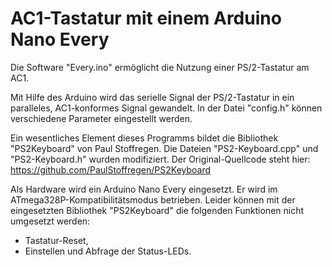 # AC1-Tastatur mit einem Arduino Nano Every
Die Software "Every.ino" ermöglicht die Nutzung einer PS/2-Tastatur am AC1.

Mit Hilfe des Arduino wird das serielle Signal der PS/2-Tastatur in ein paralleles, AC1-konformes Signal gewandelt.
In der Datei "config.h" können verschiedene Parameter eingestellt werden.

Ein wesentliches Element dieses Programms bildet die Bibliothek "PS2Keyboard" von Paul Stoffregen.
Die Dateien "PS2-Keyboard.cpp" und "PS2-Keyboard.h" wurden modifiziert.
Der Original-Quellcode steht hier: https://github.com/PaulStoffregen/PS2Keyboard

Als Hardware wird ein Arduino Nano Every eingesetzt. Er wird im ATmega328P-Kompatibilitätsmodus betrieben. 
Leider können mit der eingesetzten Bibliothek "PS2Keyboard" die folgenden Funktionen nicht umgesetzt werden:
- Tastatur-Reset,
- Einstellen und Abfrage der Status-LEDs.
